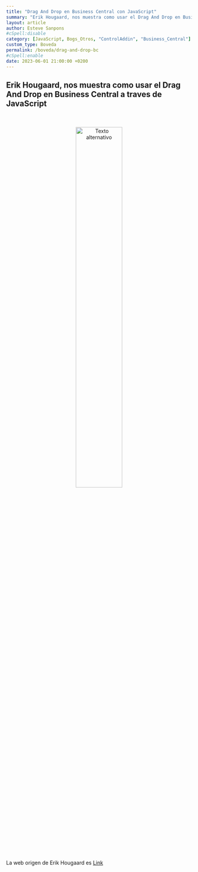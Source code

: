 ```yaml
---
title: "Drag And Drop en Business Central con JavaScript"
summary: "Erik Hougaard, nos muestra como usar el Drag And Drop en Business Central a traves de JavaScript"
layout: article
author: Esteve Sanpons
#cSpell:disable
category: [JavaScript, Bogs_Otros, "ControlAddin", "Business_Central"]
custom_type: Boveda
permalink: /boveda/drag-and-drop-bc
#cSpell:enable
date: 2023-06-01 21:00:00 +0200
---
```


## Erik Hougaard, nos muestra como usar el Drag And Drop en Business Central a traves de JavaScript

<br>
<br>

<div align="center">
  <a href="https://www.youtube.com/watch?v=ZkH5ftnw_7Y&list=PLnldREWlGR0tQlOW5D40ruNop7GJU6MIH&index=10">
    <img src="https://i.ytimg.com/vi/ZkH5ftnw_7Y/hqdefault.jpg?sqp=-oaymwEbCKgBEF5IVfKriqkDDggBFQAAiEIYAXABwAEG&rs=AOn4CLDyydwMnXqJi-Y1jG-dkNPZHLZHOQ" alt="Texto alternativo" width="50%" height="50%">
  </a>
</div>

<br>

La web origen de Erik Hougaard es [Link](https://www.hougaard.com/)
